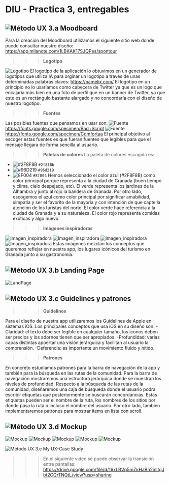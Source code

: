 # DIU - Practica 3, entregables

![Método UX](img/moodboard.png) 3.a Moodboard
-----
Para la creación del Moodboard utilizamos el siguiente sitio web donde puede consultar nuestro diseño: https://app.milanote.com/1LBKAK17SJQPes/spontour

>>>**Logotipo**
>>>
![Logotipo](P3/img/logotipo.png)
El logotipo de la aplicación lo obtuvimos en un generador de logotipos que utiliza IA para orginar un logotipo a través de unas determinadas palabras claves: https://namelix.com/
El logotipo en un principio no lo usaríamos como cabecera de Twitter ya que es un logo que encajaria más bien en una foto de perfil que en un banner de Twitter, ya que este es un rectángulo bastante alargado y no concordaría con el diseño de nuestro logotipo.

>>>**Fuentes**
>>>
Las posibles fuentes que pensamos en usar son: 
![Fuente](P3/img/badscript.png)
https://fonts.google.com/specimen/Bad+Script
![Fuente](P3/img/comfortaa.png)
https://fonts.google.com/specimen/Comfortaa
El principal objetivo al escoger estas fuentes es que fueran fuentes que legibles para que el mensaje llegara de forma sencilla al usuario.

>>> **Paletas de colores**
La paleta de colores escogida es:
- ![#2F8F8B](https://via.placeholder.com/15/2f8f8b/000000?text=+) `#2f8f8b`
- ![#96D219](https://via.placeholder.com/15/96d219/000000?text=+) `#96d219`
- ![8F004](https://via.placeholder.com/15/8f004/000000?text=+) `#8f004`
Hemos seleccionado el color azul (#2F8F8B) como color principal porque representa a la ciudad de Granada (buen tiempo y clima, cielo despejado, etc). El verde representa los jardines de la Alhambra y junto al rojo la bandera de Granada.
Por otro lado, escogemos el azul como color principal por significar amabilidad, simpatía y ser el favorito de la mayoría y con intención de que capte la atención de los turistas del norte. El color verde hace referencia a la ciudad de Granada y a su naturaleza. El color rojo representa comidas  exóticas y algo nuevo.

>>> **Imágenes inspiradoras**
>>> 
![Imagen_inspiradora](P3/img/imagen_inspirador1.png)
![Imagen_inspiradora](P3/img/imagen_inspirador2.png)
![Imagen_inspiradora](P3/img/imagen_inspirador3.png)
![Imagen_inspiradora](P3/img/imagen_inspirador4.png)
Estas imágenes mezclan los conceptos que queremos reflejar en nuestra app, los lugares icónicos del turismo en Granada junto a su gastronomía.

![Método UX](img/landing-page.png)  3.b Landing Page
----

![LandPage](P3/land_page.png)


![Método UX](img/guidelines.png) 3.c Guidelines y patrones
---
>>> **Guidelines**
>>> 
Para el diseño de nuestra app utilizaremos los Guidelines de Apple en sistemas iOS.
Los principales conceptos que usa iOS en su diseño son:
-Claridad: el texto debe ser legible en cualquier tamaño, los iconos deben ser precios y los adornos tienen que ser apropiados.
-Profundidad: varias capas distintas apoertar una visión jerárquica y facilitan al usuario la comprensión.
-Deferencia: es importante un movimiento fluido y nítido.

>>> **Patrones**
>>> 
En concreto estudiamos patrones para la barra de navegación de la app y también para la búsqueda en las rutas de la comunidad.
Para la barra de navegación mostraremos una estructura jerárquica donde se muestran los niveles de profundidad.
Respecto a la búsqueda de las rutas de la comunidad, diseñaremos una caja de búsqueda donde el usuario podra escribir etiquetas que posteriormente se buscarán concordancias. Estas etiquetas pueden ser el nombre de la ruta, los nombres de los sitios por donde pasa la ruta o incluso el nombre del usuario.
Por otro lado, tambien implementaremos patrones para mostrar items en lista con scroll.

![Método UX](img/mockup.png)  3.d Mockup
----
![Mockup](P3/img/pantalla_inicio.png) 
![Mockup](P3/img/crear_rutas.png) 
![Mockup](P3/img/ver_rutas.png) 
![Mockup](P3/img/rutas_disponibles.png) 
![Mockup](P3/img/mis_reseñas.png) 



![Método UX](img/caseStudy.png) 
3.e My UX-Case Study
>>> En el siguiente video se puede observar la transición entre pantallas:
>>> https://drive.google.com/file/d/16xLBVp5mZkHaBh2inltgJbt2CQrTNQtL/view?usp=sharing
